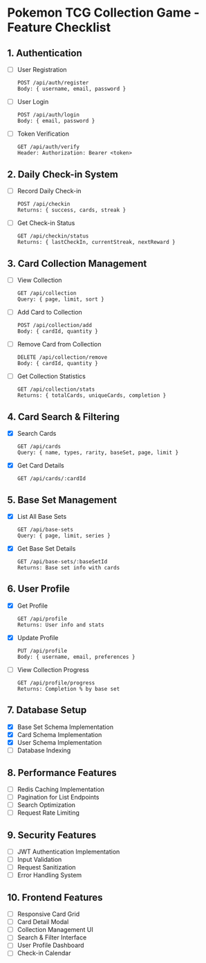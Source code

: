 # Pokemon TCG Collection Game - Feature Checklist

## 1. Authentication
- [ ] User Registration
  ```
  POST /api/auth/register
  Body: { username, email, password }
  ```
- [ ] User Login
  ```
  POST /api/auth/login
  Body: { email, password }
  ```
- [ ] Token Verification
  ```
  GET /api/auth/verify
  Header: Authorization: Bearer <token>
  ```

## 2. Daily Check-in System
- [ ] Record Daily Check-in
  ```
  POST /api/checkin
  Returns: { success, cards, streak }
  ```
- [ ] Get Check-in Status
  ```
  GET /api/checkin/status
  Returns: { lastCheckIn, currentStreak, nextReward }
  ```

## 3. Card Collection Management
- [ ] View Collection
  ```
  GET /api/collection
  Query: { page, limit, sort }
  ```
- [ ] Add Card to Collection
  ```
  POST /api/collection/add
  Body: { cardId, quantity }
  ```
- [ ] Remove Card from Collection
  ```
  DELETE /api/collection/remove
  Body: { cardId, quantity }
  ```
- [ ] Get Collection Statistics
  ```
  GET /api/collection/stats
  Returns: { totalCards, uniqueCards, completion }
  ```

## 4. Card Search & Filtering
- [x] Search Cards
  ```
  GET /api/cards
  Query: { name, types, rarity, baseSet, page, limit }
  ```
- [x] Get Card Details
  ```
  GET /api/cards/:cardId
  ```

## 5. Base Set Management
- [x] List All Base Sets
  ```
  GET /api/base-sets
  Query: { page, limit, series }
  ```
- [x] Get Base Set Details
  ```
  GET /api/base-sets/:baseSetId
  Returns: Base set info with cards
  ```

## 6. User Profile
- [x] Get Profile
  ```
  GET /api/profile
  Returns: User info and stats
  ```
- [x] Update Profile
  ```
  PUT /api/profile
  Body: { username, email, preferences }
  ```
- [ ] View Collection Progress
  ```
  GET /api/profile/progress
  Returns: Completion % by base set
  ```

## 7. Database Setup
- [x] Base Set Schema Implementation
- [x] Card Schema Implementation
- [x] User Schema Implementation
- [ ] Database Indexing

## 8. Performance Features
- [ ] Redis Caching Implementation
- [ ] Pagination for List Endpoints
- [ ] Search Optimization
- [ ] Request Rate Limiting

## 9. Security Features
- [ ] JWT Authentication Implementation
- [ ] Input Validation
- [ ] Request Sanitization
- [ ] Error Handling System

## 10. Frontend Features
- [ ] Responsive Card Grid
- [ ] Card Detail Modal
- [ ] Collection Management UI
- [ ] Search & Filter Interface
- [ ] User Profile Dashboard
- [ ] Check-in Calendar
